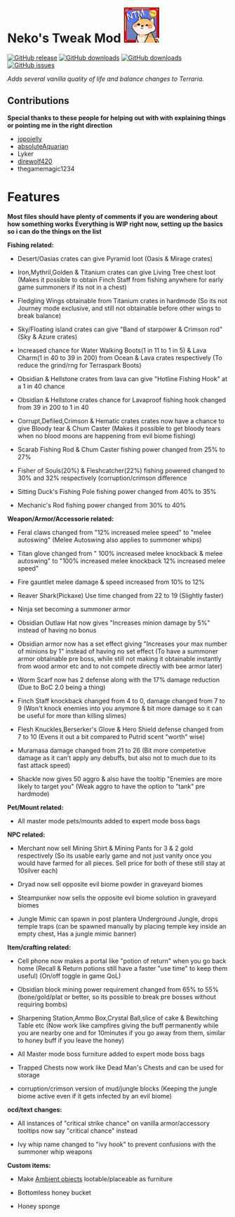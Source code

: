 # **Neko's Tweak Mod** ![img](icon.png)
[![GitHub release](https://img.shields.io/github/release/Nekololizu/NekoTweakMod.svg)](https://github.com/Nekololizu/NekoTweakMod/releases/latest)
[![GitHub downloads](https://img.shields.io/github/downloads/Nekololizu/NekoTweakMod/latest/total.svg)](https://github.com/Nekololizu/NekoTweakMod/releases/latest)
[![GitHub downloads](https://img.shields.io/github/downloads/Nekololizu/NekoTweakMod/total.svg)](https://github.com/Nekololizu/NekoTweakMod/releases)
[![GitHub issues](https://img.shields.io/github/issues/Nekololizu/NekoTweakMod.svg)](https://github.com/Nekololizu/NekoTweakMod/issues)
 
*Adds several vanilla quality of life and balance changes to Terraria.*

## Contributions
**Special thanks to these people for helping out with with explaining things or pointing me in the right direction**
- [jopojelly](https://forums.terraria.org/index.php?members/jopojelly.37401/)
- [absoluteAquarian](https://forums.terraria.org/index.php?members/absoluteaquarian.64645/)
- Lyker
- [direwolf420](https://forums.terraria.org/index.php?members/direwolf420.123064/)
- thegamemagic1234

# **Features** 
**Most files should have plenty of comments if you are wondering about how something works**
**Everything is WIP right now, setting up the basics so i can do the things on the list** 


**Fishing related:**

- Desert/Oasias crates can give Pyramid loot
(Oasis & Mirage crates)

- Iron,Mythril,Golden & Titanium crates can give Living Tree chest loot
(Makes it possible to obtain Finch Staff from fishing anywhere for early game summoners if its not in a chest)

- Fledgling Wings obtainable from Titanium crates in hardmode
(So its not Journey mode exclusive, and still not obtainable before other wings to break balance)

- Sky/Floating island crates can give "Band of starpower & Crimson rod"
(Sky & Azure crates)

- Increased chance for Water Walking Boots(1 in 11 to 1 in 5) & Lava Charm(1 in 40 to 39 in 200) from Ocean & Lava crates respectively
(To reduce the grind/rng for Terraspark Boots)

- Obsidian & Hellstone crates from lava can give "Hotline Fishing Hook" at a 1 in 40 chance

- Obsidian & Hellstone crates chance for Lavaproof fishing hook changed from 39 in 200 to 1 in 40 

- Corrupt,Defiled,Crimson & Hematic crates crates now have a chance to give Bloody tear & Chum Caster
(Makes it possible to get bloody tears when no blood moons are happening from evil biome fishing)

- Scarab Fishing Rod & Chum Caster fishing power changed from 25% to 27%

- Fisher of Souls(20%) & Fleshcatcher(22%) fishing powered changed to 30% and 32% respectively
(corruption/crimson difference 

- Sitting Duck's Fishing Pole fishing power changed from 40% to 35%

- Mechanic's Rod fishing power changed from 30% to 40%



**Weapon/Armor/Accessorie related:**

- Feral claws changed from "12% increased melee speed" to "melee autoswing"
(Melee Autoswing also applies to summoner whips) 

- Titan glove changed from " 100% increased melee knockback & melee autoswing" to "100% increased melee knockback 12% increased melee speed"

- Fire gauntlet melee damage & speed increased from 10% to 12%

- Reaver Shark(Pickaxe) Use time changed from 22 to 19 (Slightly faster)

- Ninja set becoming a summoner armor

- Obsidian Outlaw Hat now gives "Increases minion damage by 5%" instead of having no bonus

- Obsidian armor now has a set effect giving "Increases your max number of minions by 1" instead of having no set effect
(To have a summoner armor obtainable pre boss, while still not making it obtainable instantly from wood armor etc and to not compete directly with bee armor later)

- Worm Scarf now has 2 defense along with the 17% damage reduction
(Due to BoC 2.0 being a thing)

- Finch Staff knockback changed from 4 to 0, damage changed from 7 to 9
(Won't knock enemies into you anymore & bit more damage so it can be useful for more than killing slimes)

- Flesh Knuckles,Berserker's Glove & Hero Shield defense changed from 7 to 10
(Evens it out a bit compared to Putrid scent "worth" wise)

- Muramasa damage changed from 21 to 26
(Bit more competetive damage as it can't apply any debuffs, but also not to much due to its fast attack speed)

- Shackle now gives 50 aggro & also have the tooltip "Enemies are more likely to target you"
(Weak aggro to have the option to "tank" pre hardmode)



**Pet/Mount related:**

- All master mode pets/mounts added to expert mode boss bags



**NPC related:**

- Merchant now sell Mining Shirt & Mining Pants for 3 & 2 gold respectively
(So its usable early game and not just vanity once you would have farmed for all pieces. Sell price for both of these still stay at 10silver each)

- Dryad now sell opposite evil biome powder in graveyard biomes

- Steampunker now sells the opposite evil biome solution in graveyard biomes

- Jungle Mimic can spawn in post plantera Underground Jungle, drops temple traps
(can be spawned manually by placing temple key inside an empty chest, Has a jungle mimic banner)



**Item/crafting related:**

- Cell phone now makes a portal like "potion of return" when you go back home
(Recall & Return potions still have a faster "use time" to keep them useful)
(On/off toggle in game QoL)

- Obsidian block mining power requirement changed from 65% to 55% 
(bone/gold/plat or better, so its possible to break pre bosses without requiring bombs)

- Sharpening Station,Ammo Box,Crystal Ball,slice of cake & Bewitching Table etc
(Now work like campfires giving the buff permanently while you are nearby one and for 10minutes if you go away from them, similar to honey buff if you leave the honey)

- All Master mode boss furniture added to expert mode boss bags

- Trapped Chests now work like Dead Man's Chests and can be used for storage

- corruption/crimson version of mud/jungle blocks
(Keeping the jungle biome active even if it gets infected by an evil biome)



**ocd/text changes:**

- All instances of "critical strike chance" on vanilla armor/accessory tooltips now say "critical chance" instead

- Ivy whip name changed to "ivy hook" to prevent confusions with the summoner whip weapons



**Custom items:**

- Make [Ambient objects](https://terraria.gamepedia.com/Ambient_objects) lootable/placeable as furniture

- Bottomless honey bucket

- Honey sponge